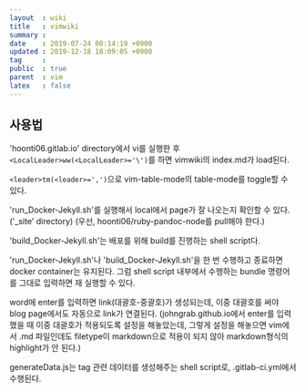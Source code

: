```yaml
---
layout  : wiki
title   : vimwiki
summary : 
date    : 2019-07-24 00:14:19 +0900
updated : 2019-12-18 18:09:05 +0900
tag     : 
public  : true
parent  : vim
latex   : false
---
```


## 사용법

'hoonti06.gitlab.io' directory에서 vi를 실행한 후 `<LocalLeader>ww(<LocalLeader>='\')`를 하면 vimwiki의 index.md가 load된다.

`<leader>tm(<leader>=',')`으로 vim-table-mode의 table-mode를 toggle할 수 있다.

'run_Docker-Jekyll.sh'를 실행해서  local에서 page가 잘 나오는지 확인할 수 있다. ('_site' directory)
(우선, hoonti06/ruby-pandoc-node를 pull해야 한다.)

'build_Docker-Jekyll.sh'는 배포를 위해 build를 진행하는 shell script다.

'run_Docker-Jekyll.sh'나 'build_Docker-Jekyll.sh'을 한 번 수행하고 종료하면 docker container는 유지된다. 그럼 shell script 내부에서 수행하는 bundle 명령어를 그대로 입력하면 재 실행할 수 있다.

word에 enter를 입력하면 link(대괄호-중괄호)가 생성되는데, 이중 대괄호를 써야 blog page에서도 자동으로 link가 연결된다.
(johngrab.github.io에서 enter를 입력했을 때 이중 대괄호가 적용되도록 설정을 해놓았는데, 그렇게 설정을 해놓으면 vim에서 .md 파일인데도 filetype이 markdown으로 적용이 되지 않아 markdown형식의 highlight가 안 된다.)

generateData.js는 tag 관련 데이터를 생성해주는 shell script로, .gitlab-ci.yml에서 수행된다.

